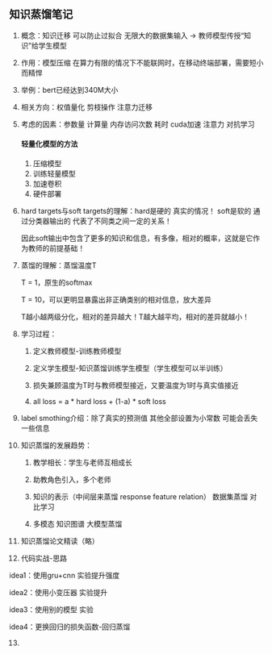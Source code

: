 ## 知识蒸馏笔记

1. 概念：知识迁移 可以防止过拟合 无限大的数据集输入 -> 教师模型传授“知识”给学生模型

   

2. 作用：模型压缩 在算力有限的情况下不能联网时，在移动终端部署，需要短小而精悍 

   

3. 举例：bert已经达到340M大小

   

4. 相关方向：权值量化 剪枝操作 注意力迁移

   

5. 考虑的因素：参数量 计算量 内存访问次数 耗时 cuda加速 注意力 对抗学习

   #### 轻量化模型的方法

   1. 压缩模型
   2. 训练轻量模型
   3. 加速卷积
   4. 硬件部署

6. hard targets与soft targets的理解：hard是硬的 真实的情况！ soft是软的 通过分类器输出的 代表了不同类之间一定的关系！

   因此soft输出中包含了更多的知识和信息，有多像，相对的概率，这就是它作为教师的前提基础！

   

7. 蒸馏的理解：蒸馏温度T

   T = 1，原生的softmax

   T = 10，可以更明显暴露出非正确类别的相对信息，放大差异

   T越小越两级分化，相对的差异越大！T越大越平均，相对的差异就越小！

   

8. 学习过程：

   1. 定义教师模型-训练教师模型

   2. 定义学生模型-知识蒸馏训练学生模型（学生模型可以半训练）

   3. 损失兼顾温度为T时与教师模型接近，又要温度为1时与真实值接近

   4. all loss = a * hard loss + (1-a) * soft loss

      

9. label smothing介绍：除了真实的预测值 其他全部设置为小常数 可能会丢失一些信息

   

10. 知识蒸馏的发展趋势：

    1. 教学相长：学生与老师互相成长

    2. 助教角色引入，多个老师

    3. 知识的表示（中间层来蒸馏 response feature relation） 数据集蒸馏 对比学习

    4. 多模态 知识图谱 大模型蒸馏 

       

11. 知识蒸馏论文精读（略）

    

12. 代码实战-思路

idea1：使用gru+cnn 实验提升强度

idea2：使用小变压器 实验提升

idea3：使用别的模型 实验

idea4：更换回归的损失函数-回归蒸馏

13. 